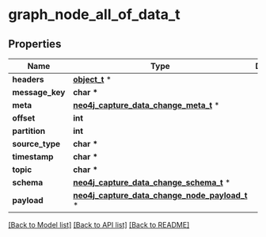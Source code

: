 # graph_node_all_of_data_t

## Properties
Name | Type | Description | Notes
------------ | ------------- | ------------- | -------------
**headers** | [**object_t**](.md) \* |  | 
**message_key** | **char \*** |  | 
**meta** | [**neo4j_capture_data_change_meta_t**](neo4j_capture_data_change_meta.md) \* |  | 
**offset** | **int** |  | 
**partition** | **int** |  | 
**source_type** | **char \*** |  | 
**timestamp** | **char \*** |  | 
**topic** | **char \*** |  | 
**schema** | [**neo4j_capture_data_change_schema_t**](neo4j_capture_data_change_schema.md) \* |  | 
**payload** | [**neo4j_capture_data_change_node_payload_t**](neo4j_capture_data_change_node_payload.md) \* |  | 

[[Back to Model list]](../README.md#documentation-for-models) [[Back to API list]](../README.md#documentation-for-api-endpoints) [[Back to README]](../README.md)


